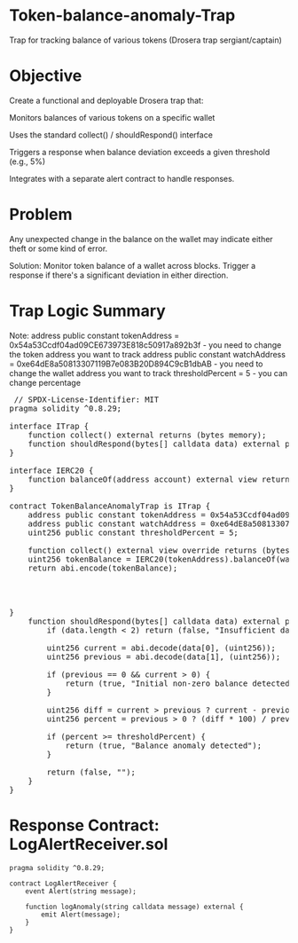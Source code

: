 # Token-balance-anomaly-Trap
Trap for tracking balance of various tokens (Drosera trap sergiant/captain)

# Objective

Create a functional and deployable Drosera trap that:

Monitors balances of various tokens on a specific wallet

Uses the standard collect() / shouldRespond() interface

Triggers a response when balance deviation exceeds a given threshold (e.g., 5%)

Integrates with a separate alert contract to handle responses.

# Problem

Any unexpected change in the balance on the wallet may indicate either theft or some kind of error.

Solution: Monitor token balance of a wallet across blocks. Trigger a response if there's a significant deviation in either direction.

# Trap Logic Summary

Note: address public constant tokenAddress = 0x54a53Ccdf04ad09CE673973E818c50917a892b3f - you need to change the token address you want to track 
      address public constant watchAddress = 0xe64dE8a50813307119B7e083B20D894C9cB1dbAB - you need to change the wallet address you want to track
      thresholdPercent = 5   -  you can change percentage
      

 <pre> // SPDX-License-Identifier: MIT
pragma solidity ^0.8.29;

interface ITrap {
    function collect() external returns (bytes memory);
    function shouldRespond(bytes[] calldata data) external pure returns (bool, bytes memory);
}

interface IERC20 {
    function balanceOf(address account) external view returns (uint256);
}

contract TokenBalanceAnomalyTrap is ITrap {
    address public constant tokenAddress = 0x54a53Ccdf04ad09CE673973E818c50917a892b3f; //  change
    address public constant watchAddress = 0xe64dE8a50813307119B7e083B20D894C9cB1dbAB; //  change
    uint256 public constant thresholdPercent = 5;

    function collect() external view override returns (bytes memory) {
    uint256 tokenBalance = IERC20(tokenAddress).balanceOf(watchAddress);
    return abi.encode(tokenBalance);




}
    function shouldRespond(bytes[] calldata data) external pure override returns (bool, bytes memory) {
        if (data.length < 2) return (false, "Insufficient data");

        uint256 current = abi.decode(data[0], (uint256));
        uint256 previous = abi.decode(data[1], (uint256));

        if (previous == 0 && current > 0) {
            return (true, "Initial non-zero balance detected");
        }

        uint256 diff = current > previous ? current - previous : previous - current;
        uint256 percent = previous > 0 ? (diff * 100) / previous : 0;

        if (percent >= thresholdPercent) {
            return (true, "Balance anomaly detected");
        }

        return (false, "");
    }
} </pre>


# Response Contract: LogAlertReceiver.sol

``` <pre> // SPDX-License-Identifier: MIT
pragma solidity ^0.8.29;

contract LogAlertReceiver {
    event Alert(string message);

    function logAnomaly(string calldata message) external {
        emit Alert(message);
    }
}
